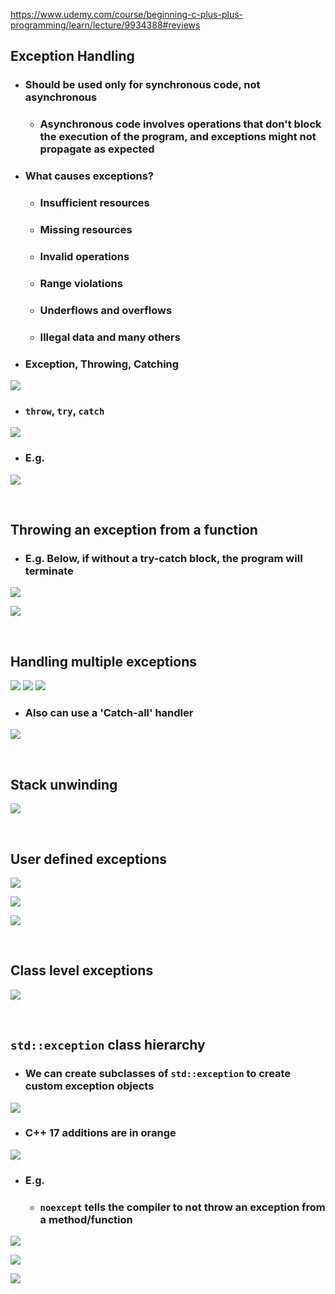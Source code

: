 https://www.udemy.com/course/beginning-c-plus-plus-programming/learn/lecture/9934388#reviews

## Exception Handling
- ### Should be used only for synchronous code, not asynchronous
	- ### Asynchronous code involves operations that don't block the execution of the program, and exceptions might not propagate as expected
- ### What causes exceptions?
	- ### Insufficient resources
	- ### Missing resources
	- ### Invalid operations
	- ### Range violations
	- ### Underflows and overflows
	- ### Illegal data and many others

- ### Exception, Throwing, Catching
![](./img/exception_handling.png)

- ### `throw`, `try`, `catch`
![](./img/exception_handling_2.png)

- ### E.g.
![](./img/exception_handling_3.png)

<br>

## Throwing an exception from a function
- ### E.g. Below, if without a try-catch block, the program will terminate
![](./img//throw_from_function.png)

![](./img/throw_from_function_2.png)

<br>

## Handling multiple exceptions
![](./img/throw_multiple_exceptions.png)
![](./img/throw_multiple_exceptions_2.png)
![](./img/throw_multiple_exceptions_3.png)

- ### Also can use a 'Catch-all' handler
![](./img/throw_multiple_exceptions_4.png)

<br>

## Stack unwinding
![](./img/stack_unwinding.png)

<br>

## User defined exceptions
![](./img/user_defined_exceptions.png)

![](./img/user_defined_exceptions_2.png)

![](./img/user_defined_exceptions_3.png)

<br>

## Class level exceptions
![](./img/class_level_exceptions.png)

<br>

## `std::exception` class hierarchy
- ### We can create subclasses of `std::exception` to create custom exception objects
![](./img/exception_class_hierarchy.png)

- ### C++ 17 additions are in orange
![](./img/exception_class_hierarchy_2.png)

- ### E.g.
	- ### `noexcept` tells the compiler to not throw an exception from a method/function
![](./img/exception_class_hierarchy_3.png)

![](./img/exception_class_hierarchy_4.png)

![](./img/exception_class_hierarchy_5.png)